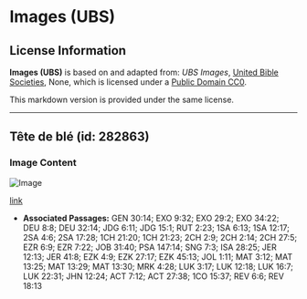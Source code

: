 # Images (UBS)

## License Information

**Images (UBS)** is based on and adapted from: _UBS Images_, [United Bible Societies](https://unitedbiblesocieties.org/), None, which is licensed under a [Public Domain CC0](https://creativecommons.org/public-domain/cc0/).

This markdown version is provided under the same license.



--------------------------------

## Tête de blé (id: 282863)

### Image Content

![Image](https://cdn.aquifer.bible/aquifer-content/resources/Media/WEB-0906_wheat_head.jpg)

[link](https://cdn.aquifer.bible/aquifer-content/resources/Media/WEB-0906_wheat_head.jpg)

* **Associated Passages:** GEN 30:14; EXO 9:32; EXO 29:2; EXO 34:22; DEU 8:8; DEU 32:14; JDG 6:11; JDG 15:1; RUT 2:23; 1SA 6:13; 1SA 12:17; 2SA 4:6; 2SA 17:28; 1CH 21:20; 1CH 21:23; 2CH 2:9; 2CH 2:14; 2CH 27:5; EZR 6:9; EZR 7:22; JOB 31:40; PSA 147:14; SNG 7:3; ISA 28:25; JER 12:13; JER 41:8; EZK 4:9; EZK 27:17; EZK 45:13; JOL 1:11; MAT 3:12; MAT 13:25; MAT 13:29; MAT 13:30; MRK 4:28; LUK 3:17; LUK 12:18; LUK 16:7; LUK 22:31; JHN 12:24; ACT 7:12; ACT 27:38; 1CO 15:37; REV 6:6; REV 18:13

